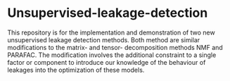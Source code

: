 # Unsupervised-leakage-detection
This repository is for the implementation and demonstration of two new unsupervised leakage detection methods. Both method are similar modifications to the matrix- and tensor- decomposition methods NMF and PARAFAC. The modification involves the additional constraint to a single factor or component to introduce our knowledge of the behaviour of leakages into the optimization of these models. 
